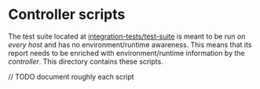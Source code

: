 # Controller scripts

The test suite located at [integration-tests/test-suite](integration-tests/test-suite) is meant to be run *on every
host* and has no environment/runtime awareness. This means that its report needs to be enriched with environment/runtime
information by the *controller*. This directory contains these scripts.

// TODO document roughly each script


